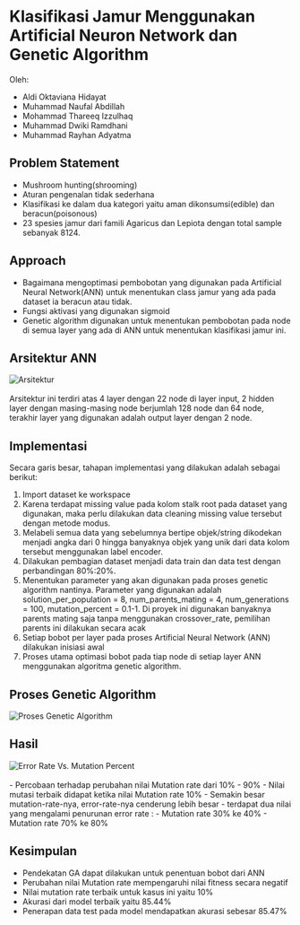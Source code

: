 # Klasifikasi Jamur Menggunakan Artificial Neuron Network dan Genetic Algorithm

Oleh:
- Aldi Oktaviana Hidayat
- Muhammad Naufal Abdillah
- Mohammad Thareeq Izzulhaq
- Muhammad Dwiki Ramdhani
- Muhammad Rayhan Adyatma 

## Problem Statement

- Mushroom hunting(shrooming)
- Aturan pengenalan tidak sederhana
- Klasifikasi ke dalam dua kategori yaitu aman dikonsumsi(edible) dan beracun(poisonous)
- 23 spesies jamur dari famili Agaricus dan Lepiota dengan total sample sebanyak 8124.


## Approach

- Bagaimana mengoptimasi pembobotan yang digunakan pada Artificial Neural Network(ANN) untuk menentukan class jamur yang ada pada dataset ia beracun atau tidak.
- Fungsi aktivasi yang digunakan sigmoid
- Genetic algorithm digunakan untuk menentukan pembobotan pada node di semua layer yang ada di ANN untuk menentukan klasifikasi jamur ini. 


## Arsitektur ANN

<img alt="Arsitektur" src="">
<br><br>
Arsitektur ini terdiri atas 4 layer dengan 22 node di layer input, 2 hidden layer dengan masing-masing node berjumlah 128 node dan 64 node, terakhir layer yang digunakan adalah output layer dengan 2 node.


## Implementasi

Secara garis besar, tahapan implementasi yang dilakukan adalah sebagai berikut:
1. Import dataset ke workspace
2. Karena terdapat missing value pada kolom stalk root pada dataset yang digunakan, maka perlu dilakukan data cleaning missing value tersebut dengan metode modus. 
3. Melabeli semua data yang sebelumnya bertipe objek/string dikodekan menjadi angka dari 0 hingga banyaknya objek yang unik dari data kolom tersebut menggunakan label encoder.
4. Dilakukan pembagian dataset menjadi data train dan data test dengan perbandingan 80%:20%.
5. Menentukan parameter yang akan digunakan pada proses genetic algorithm nantinya. Parameter yang digunakan adalah solution_per_population = 8, num_parents_mating = 4, num_generations = 100, mutation_percent = 0.1-1. Di proyek ini digunakan banyaknya parents mating saja tanpa menggunakan crossover_rate, pemilihan parents ini dilakukan secara acak 
6. Setiap bobot per layer pada proses Artificial Neural Network (ANN) dilakukan inisiasi awal
7. Proses utama optimasi bobot pada tiap node di setiap layer ANN menggunakan algoritma genetic algorithm.


## Proses Genetic Algorithm

<img alt="Proses Genetic Algorithm" src="">

## Hasil

<img alt="Error Rate Vs. Mutation Percent" src="">
<br><br>
- Percobaan terhadap perubahan nilai Mutation rate dari 10% - 90%
- Nilai mutasi terbaik didapat ketika nilai Mutation rate 10%
- Semakin besar mutation-rate-nya, error-rate-nya cenderung lebih besar
- terdapat dua nilai yang mengalami penurunan error rate :
   - Mutation rate 30% ke 40%
   - Mutation rate 70% ke 80%


## Kesimpulan

- Pendekatan GA dapat dilakukan untuk penentuan bobot dari ANN
- Perubahan nilai Mutation rate mempengaruhi nilai fitness secara negatif
- Nilai mutation rate terbaik untuk kasus ini yaitu 10%
- Akurasi dari model terbaik yaitu 85.44%
- Penerapan data test pada model mendapatkan akurasi sebesar 85.47%
